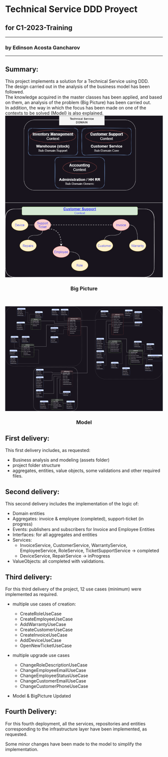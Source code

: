 # Technical Service DDD Proyect 

## for C1-2023-Training

<hr>

### by Edinson Acosta Gancharov

<hr>




## Summary:

This project implements a solution for a Technical Service using DDD. <br>
The design carried out in the analysis of the business model has been followed. <br>
The knowledge acquired in the master classes has been applied, and based on them, an analysis of the problem (Big Picture) has been carried out. <br>
In addition, the way in which the focus has been made on one of the contexts to be solved (Model) is also explained.
![Big Picture](assets/DDD-ServicioTecnico-EdinsonAcosta-BigPicture-Corrected.png)

### <div align="center">Big Picture </div>

<br>

![Model](assets/DDD-ServicioTecnico-EdinsonAcosta-ClarifiedModel-Corrected.png)

### <div align="center">Model</div>


## First delivery:

This first delivery includes, as requested:

* Business analysis and modeling (assets folder)
* project folder structure
* aggregates, entities, value objects, some validations and other required files.


## Second delivery:

This second delivery includes the implementation of the logic of:

* Domain entities
* Aggregates: invoice & employee (completed), support-ticket (in progress)
* Events: publishers and subscribers for Invoice and Employee Entities
* Interfaces: for all aggregates and entities
* Services: 
    + InvoiceService, CustomerService, WarrantyService, EmployeeService, RoleService, TicketSupportService -> completed
    + DeviceService, RepairService -> inProgress
* ValueObjects: all completed with validations.



## Third delivery:

For this third delivery of the project, 12 use cases (minimum) were implemented as required.

* multiple use cases of creation:

    + CreateRoleUseCase
    + CreateEmployeeUseCase
    + AddWarrantyUseCase
    + CreateCustomerUseCase
    + CreateInvoiceUseCase
    + AddDeviceUseCase
    + OpenNewTicketUseCase

* multiple upgrade use cases
    + ChangeRoleDescriptionUseCase
    + ChangeEmployeeEmailUseCase
    + ChangeEmployeeStatusUseCase
    + ChangeCustomerEmailUseCase
    + ChangeCustomerPhoneUseCase

* Model & BigPicture Updated


## Fourth Delivery:

For this fourth deployment, all the services, repositories and entities corresponding to the infrastructure layer have been implemented, as requested.

Some minor changes have been made to the model to simplify the implementation.